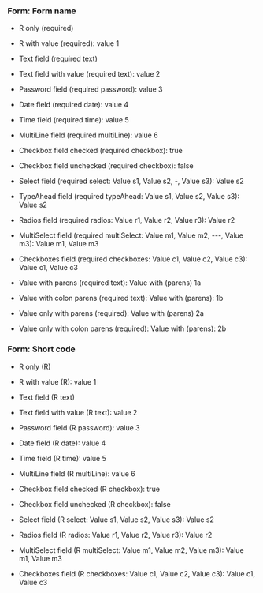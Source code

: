 ### Form: Form name

- R only (required)
- R with value (required): value 1

- Text field (required text)
- Text field with value (required text): value 2
- Password field (required password): value 3
- Date field (required date): value 4
- Time field (required time): value 5
- MultiLine field (required multiLine): value 6
- Checkbox field checked (required checkbox): true
- Checkbox field unchecked (required checkbox): false
- Select field (required select: Value s1, Value s2, -, Value s3): Value s2
- TypeAhead field (required typeAhead: Value s1, Value s2, Value s3): Value s2
- Radios field (required radios: Value r1, Value r2, Value r3): Value r2
- MultiSelect field (required multiSelect: Value m1, Value m2, ---, Value m3): Value m1, Value m3
- Checkboxes field (required checkboxes: Value c1, Value c2, Value c3): Value c1, Value c3

- Value with parens (required text): Value with (parens) 1a
- Value with colon parens (required text): Value with (parens): 1b
- Value only with parens (required): Value with (parens) 2a
- Value only with colon parens (required): Value with (parens): 2b

### Form: Short code

- R only (R)
- R with value (R): value 1

- Text field (R text)
- Text field with value (R text): value 2
- Password field (R password): value 3
- Date field (R date): value 4
- Time field (R time): value 5
- MultiLine field (R multiLine): value 6
- Checkbox field checked (R checkbox): true
- Checkbox field unchecked (R checkbox): false
- Select field (R select: Value s1, Value s2, Value s3): Value s2
- Radios field (R radios: Value r1, Value r2, Value r3): Value r2
- MultiSelect field (R multiSelect: Value m1, Value m2, Value m3): Value m1, Value m3
- Checkboxes field (R checkboxes: Value c1, Value c2, Value c3): Value c1, Value c3
